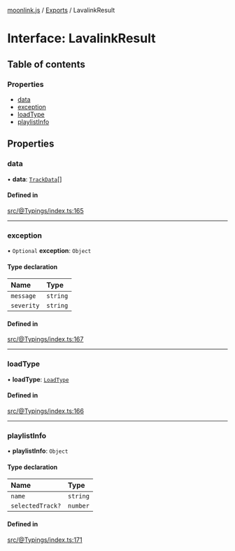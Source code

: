 [moonlink.js](../README.md) / [Exports](../modules.md) / LavalinkResult

# Interface: LavalinkResult

## Table of contents

### Properties

- [data](LavalinkResult.md#data)
- [exception](LavalinkResult.md#exception)
- [loadType](LavalinkResult.md#loadtype)
- [playlistInfo](LavalinkResult.md#playlistinfo)

## Properties

### data

• **data**: [`TrackData`](TrackData.md)[]

#### Defined in

[src/@Typings/index.ts:165](https://github.com/Ecliptia/moonlink.js/blob/150c8e5/src/@Typings/index.ts#L165)

___

### exception

• `Optional` **exception**: `Object`

#### Type declaration

| Name | Type |
| :------ | :------ |
| `message` | `string` |
| `severity` | `string` |

#### Defined in

[src/@Typings/index.ts:167](https://github.com/Ecliptia/moonlink.js/blob/150c8e5/src/@Typings/index.ts#L167)

___

### loadType

• **loadType**: [`LoadType`](../modules.md#loadtype)

#### Defined in

[src/@Typings/index.ts:166](https://github.com/Ecliptia/moonlink.js/blob/150c8e5/src/@Typings/index.ts#L166)

___

### playlistInfo

• **playlistInfo**: `Object`

#### Type declaration

| Name | Type |
| :------ | :------ |
| `name` | `string` |
| `selectedTrack?` | `number` |

#### Defined in

[src/@Typings/index.ts:171](https://github.com/Ecliptia/moonlink.js/blob/150c8e5/src/@Typings/index.ts#L171)
